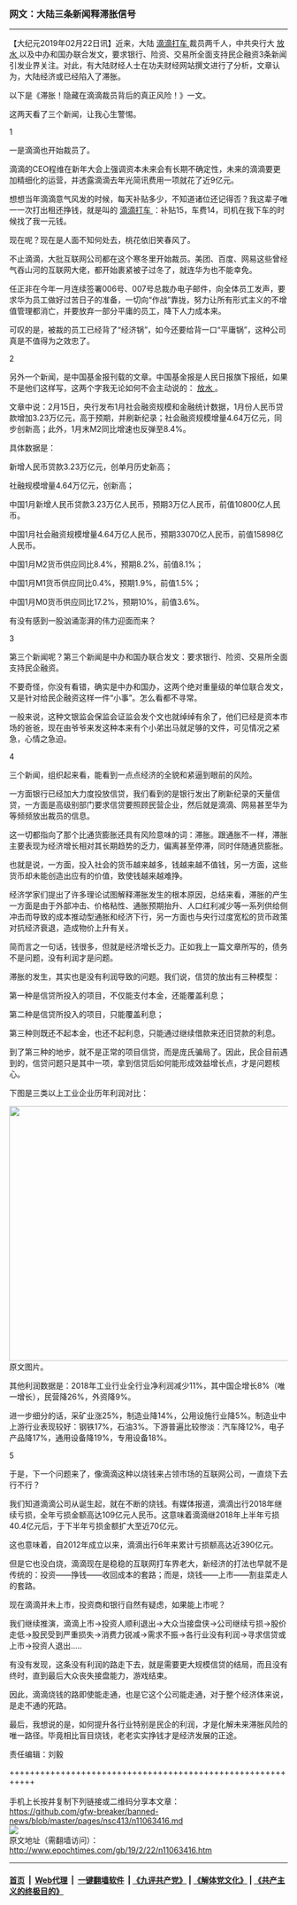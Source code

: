 ### 网文：大陆三条新闻释滞胀信号
------------------------

<p>
 【大纪元2019年02月22日讯】近来，大陆
 <a href="http://www.epochtimes.com/gb/tag/%E6%BB%B4%E6%BB%B4%E6%89%93%E8%BD%A6.html">
  滴滴打车
 </a>
 裁员两千人，中共央行大
 <a href="http://www.epochtimes.com/gb/tag/%E6%94%BE%E6%B0%B4.html">
  放水
 </a>
 以及中办和国办联合发文，要求银行、险资、交易所全面支持民企融资3条新闻引发业界关注。对此，有大陆财经人士在功夫财经网站撰文进行了分析，文章认为，大陆经济或已经陷入了滞胀。
</p>
<p>
 以下是《滞胀！隐藏在滴滴裁员背后的真正风险！》一文。
</p>
<p>
 这两天看了三个新闻，让我心生警惕。
</p>
<p>
 1
</p>
<p>
 一是滴滴也开始裁员了。
</p>
<p>
 滴滴的CEO程维在新年大会上强调资本未来会有长期不确定性，未来的滴滴要更加精细化的运营，并透露滴滴去年光简讯费用一项就花了近9亿元。
</p>
<p>
 想想当年滴滴意气风发的时候，每天补贴多少，不知道诸位还记得否？我这辈子唯一一次打出租还挣钱，就是叫的
 <a href="http://www.epochtimes.com/gb/tag/%E6%BB%B4%E6%BB%B4%E6%89%93%E8%BD%A6.html">
  滴滴打车
 </a>
 ：补贴15，车费14，司机在我下车的时候找了我一元钱。
</p>
<p>
 现在呢？现在是人面不知何处去，桃花依旧笑春风了。
</p>
<p>
 不止滴滴，大批互联网公司都在这个寒冬里开始裁员。美团、百度、网易这些曾经气吞山河的互联网大佬，都开始裹紧被子过冬了，就连华为也不能幸免。
</p>
<p>
 任正非在今年一月连续签署006号、007号总裁办电子邮件，向全体员工发声，要求华为员工做好过苦日子的准备，一切向“作战”靠拢，努力让所有形式主义的不增值管理都消亡，并要放弃一部分平庸的员工，降下人力成本来。
</p>
<p>
 可叹的是，被裁的员工已经背了“经济锅”，如今还要给背一口“平庸锅”，这种公司真是不值得为之效忠了。
</p>
<p>
 2
</p>
<p>
 另外一个新闻，是中国基金报刊载的文章。中国基金报是人民日报旗下报纸，如果不是他们这样写，这两个字我无论如何不会主动说的：
 <a href="http://www.epochtimes.com/gb/tag/%E6%94%BE%E6%B0%B4.html">
  放水
 </a>
 。
</p>
<p>
 文章中说：2月15日，央行发布1月社会融资规模和金融统计数据，1月份人民币贷款增加3.23万亿元，高于预期，并刷新纪录；社会融资规模增量4.64万亿元，同步创新高；此外，1月末M2同比增速也反弹至8.4%。
</p>
<p>
 具体数据是：
</p>
<p>
 新增人民币贷款3.23万亿元，创单月历史新高；
</p>
<p>
 社融规模增量4.64万亿元，创新高；
</p>
<p>
 中国1月新增人民币贷款3.23万亿人民币，预期3万亿人民币，前值10800亿人民币。
</p>
<p>
 中国1月社会融资规模增量4.64万亿人民币，预期33070亿人民币，前值15898亿人民币。
</p>
<p>
 中国1月M2货币供应同比8.4%，预期8.2%，前值8.1%；
</p>
<p>
 中国1月M1货币供应同比0.4%，预期1.9%，前值1.5%；
</p>
<p>
 中国1月M0货币供应同比17.2%，预期10%，前值3.6%。
</p>
<p>
 有没有感到一股汹涌澎湃的伟力迎面而来？
</p>
<p>
 3
</p>
<p>
 第三个新闻呢？第三个新闻是中办和国办联合发文：要求银行、险资、交易所全面支持民企融资。
</p>
<p>
 不要奇怪，你没有看错，确实是中办和国办，这两个绝对重量级的单位联合发文，又是针对给民企融资这样一件“小事”。怎么看都不寻常。
</p>
<p>
 一般来说，这种文银监会保监会证监会发个文也就绰绰有余了，他们已经是资本市场的爸爸，现在由爷爷来发这种本来有个小弟出马就足够的文件，可见情况之紧急，心情之急迫。
</p>
<p>
 4
</p>
<p>
 三个新闻，组织起来看，能看到一点点经济的全貌和紧逼到眼前的风险。
</p>
<p>
 一方面银行已经加大力度投放信贷，我们看到的是银行发出了刷新纪录的天量信贷，一方面是高级别部门要求信贷要照顾民营企业，然后就是滴滴、网易甚至华为等频频放出裁员的信息。
</p>
<p>
 这一切都指向了那个比通货膨胀还具有风险意味的词：滞胀。跟通胀不一样，滞胀主要表现为经济增长相对其长期趋势的乏力，偏离甚至停滞，同时伴随通货膨胀。
</p>
<p>
 也就是说，一方面，投入社会的货币越来越多，钱越来越不值钱，另一方面，这些货币却未能创造出应有的价值，致使钱越来越难挣。
</p>
<p>
 经济学家们提出了许多理论试图解释滞胀发生的根本原因，总结来看，滞胀的产生一方面是由于外部冲击、价格粘性、通胀预期抬升、人口红利减少等一系列供给侧冲击而导致的成本推动型通胀和经济下行，另一方面也与央行过度宽松的货币政策对抗经济衰退，造成物价上升有关。
</p>
<p>
 简而言之一句话，钱很多，但就是经济增长乏力。正如我上一篇文章所写的，债务不是问题，没有利润才是问题。
</p>
<p>
 滞胀的发生，其实也是没有利润导致的问题。我们说，信贷的放出有三种模型：
</p>
<p>
 第一种是信贷所投入的项目，不仅能支付本金，还能覆盖利息；
</p>
<p>
 第二种是信贷所投入的项目，只能覆盖利息；
</p>
<p>
 第三种则既还不起本金，也还不起利息，只能通过继续借款来还旧贷款的利息。
</p>
<p>
 到了第三种的地步，就不是正常的项目信贷，而是庞氏骗局了。因此，民企目前遇到的，信贷问题只是其中一项，拿到信贷后如何能形成效益增长点，才是问题核心。
</p>
<p>
 下图是三类以上工业企业历年利润对比：
</p>
<p>
 <a href="http://i.epochtimes.com/assets/uploads/2019/02/screenshot11.jpg">
  <img alt="" class="alignnone size-large wp-image-11063539" height="460" src="http://i.epochtimes.com/assets/uploads/2019/02/screenshot11-600x460.jpg" width="600"/>
 </a>
 <br/>
 原文图片。
</p>
<p>
 其他利润数据是：2018年工业行业全行业净利润减少11%，其中国企增长8%（唯一增长），民营降26%，外资降9%。
</p>
<p>
 进一步细分的话，采矿业涨25%，制造业降14%，公用设施行业降5%。制造业中上游行业表现较好：钢铁17%，石油3%。下游普遍比较惨淡：汽车降12%，电子产品降17%，通用设备降19%，专用设备18%。
</p>
<p>
 5
</p>
<p>
 于是，下一个问题来了，像滴滴这种以烧钱来占领市场的互联网公司，一直烧下去行不行？
</p>
<p>
 我们知道滴滴公司从诞生起，就在不断的烧钱。有媒体报道，滴滴出行2018年继续亏损，全年亏损金额高达109亿元人民币。这意味着滴滴继2018年上半年亏损40.4亿元后，于下半年亏损金额扩大至近70亿元。
</p>
<p>
 这也意味着，自2012年成立以来，滴滴出行6年来累计亏损额高达近390亿元。
</p>
<p>
 但是它也没白烧，滴滴现在是稳稳的互联网打车界老大，新经济的打法也早就不是传统的：投资——挣钱——收回成本的套路；而是，烧钱——上市——割韭菜走人的套路。
</p>
<p>
 现在滴滴并未上市，投资商和银行自然有疑虑，如果能上市呢？
</p>
<p>
 我们继续推演，滴滴上市→投资人顺利退出→大众当接盘侠→公司继续亏损→股价走低→股民受到严重损失→消费力锐减→需求不振→各行业没有利润→寻求信贷或上市→投资人退出…..
</p>
<p>
 有没有发现，这条没有利润的路走下去，就是需要更大规模信贷的结局，而且没有终时，直到最后大众丧失接盘能力，游戏结束。
</p>
<p>
 因此，滴滴烧钱的路即使能走通，也是它这个公司能走通，对于整个经济体来说，是走不通的死路。
</p>
<p>
 最后，我想说的是，如何提升各行业特别是民企的利润，才是化解未来滞胀风险的唯一路径。毕竟相比盲目烧钱，老老实实挣钱才是经济发展的正途。
</p>
<p>
 责任编辑：刘毅
</p>

+++++++++++++++++++++++++++++++++++++++++++++++++++++++++++<br/><br/>
手机上长按并复制下列链接或二维码分享本文章：<br/>
https://github.com/gfw-breaker/banned-news/blob/master/pages/nsc413/n11063416.md <br/>
<a href='https://github.com/gfw-breaker/banned-news/blob/master/pages/nsc413/n11063416.md'><img src='https://github.com/gfw-breaker/banned-news/blob/master/pages/nsc413/n11063416.md.png'/></a> <br/>
原文地址（需翻墙访问）：http://www.epochtimes.com/gb/19/2/22/n11063416.htm


------------------------
#### [首页](https://github.com/gfw-breaker/banned-news/blob/master/README.md) &nbsp;|&nbsp; [Web代理](https://github.com/labour-camp/helloworld) &nbsp;|&nbsp; [一键翻墙软件](https://github.com/gfw-breaker/nogfw/blob/master/README.md) &nbsp;| [《九评共产党》](https://github.com/gfw-breaker/9ping.md/blob/master/README.md#九评之一评共产党是什么) | [《解体党文化》](https://github.com/gfw-breaker/jtdwh.md/blob/master/README.md) | [《共产主义的终极目的》](https://github.com/gfw-breaker/gczydzjmd.md/blob/master/README.md)

